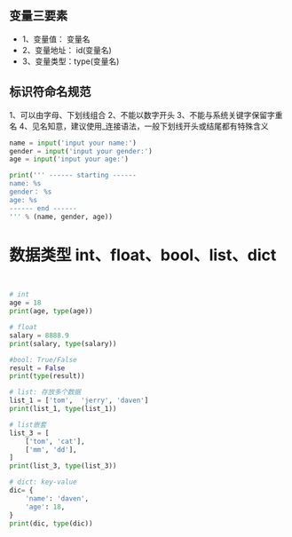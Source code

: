 ## 变量三要素
* 1、变量值： 变量名
* 2、变量地址： id(变量名)
* 3、变量类型：type(变量名)


## 标识符命名规范
1、可以由字母、下划线组合
2、不能以数字开头
3、不能与系统关键字保留字重名
4、见名知意，建议使用_连接语法，一般下划线开头或结尾都有特殊含义

```python
name = input('input your name:')
gender = input('input your gender:')
age = input('input your age:')

print(''' ------ starting ------
name: %s
gender： %s
age: %s
------ end ------
''' % (name, gender, age))
```

# 数据类型 int、float、bool、list、dict
```python


# int
age = 18
print(age, type(age))

# float
salary = 8888.9
print(salary, type(salary))

#bool: True/False
result = False
print(type(result))

# list: 存放多个数据
list_1 = ['tom',  'jerry', 'daven']
print(list_1, type(list_1))

# list嵌套
list_3 = [
    ['tom', 'cat'],
    ['mm', 'dd'],
]
print(list_3, type(list_3))

# dict: key-value
dic= {
    'name': 'daven',
    'age': 18,
}
print(dic, type(dic))
```
